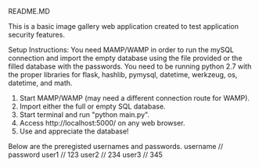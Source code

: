 README.MD

This is a basic image gallery web application created to test application security features.

Setup Instructions:
You need MAMP/WAMP in order to run the mySQL connection and import the empty database using the file provided or the filled database with the passwords.
You need to be running python 2.7 with the proper libraries for flask, hashlib, pymysql, datetime, werkzeug, os, datetime, and math.

1. Start MAMP/WAMP (may need a different connection route for WAMP).
2. Import either the full or empty SQL database.
3. Start terminal and run "python main.py".
4. Access http://localhost:5000/ on any web browser.
5. Use and appreciate the database!

Below are the preregisted usernames and passwords.
username // password
user1 // 123
user2 // 234
user3 // 345

